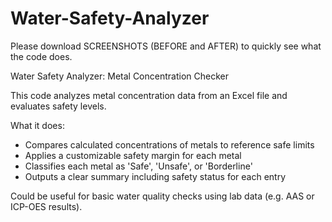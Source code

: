 # Water-Safety-Analyzer

Please download SCREENSHOTS (BEFORE and AFTER) to quickly see what the code does.

Water Safety Analyzer: Metal Concentration Checker

This code analyzes metal concentration data from an Excel file and evaluates safety levels.

What it does:
- Compares calculated concentrations of metals to reference safe limits
- Applies a customizable safety margin for each metal
- Classifies each metal as 'Safe', 'Unsafe', or 'Borderline'
- Outputs a clear summary including safety status for each entry

Could be useful for basic water quality checks using lab data (e.g. AAS or ICP-OES results).
